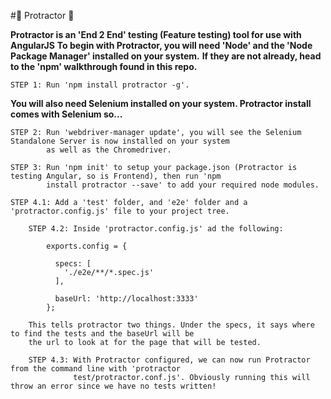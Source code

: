 #:notebook: Protractor :notebook:

**Protractor is an 'End 2 End' testing (Feature testing) tool for use with AngularJS**
**To begin with Protractor, you will need 'Node' and the 'Node Package Manager' installed on your system.**
**If they are not already, head to the 'npm' walkthrough found in this repo.**

```
STEP 1: Run 'npm install protractor -g'.
```

**You will also need Selenium installed on your system. Protractor install comes with Selenium so...**

```
STEP 2: Run 'webdriver-manager update', you will see the Selenium Standalone Server is now installed on your system
        as well as the Chromedriver.
```

```
STEP 3: Run 'npm init' to setup your package.json (Protractor is testing Angular, so is Frontend), then run 'npm
        install protractor --save' to add your required node modules.
```

```
STEP 4.1: Add a 'test' folder, and 'e2e' folder and a 'protractor.config.js' file to your project tree.

    STEP 4.2: Inside 'protractor.config.js' ad the following:

        exports.config = {

          specs: [
            './e2e/**/*.spec.js'
          ],

          baseUrl: 'http://localhost:3333'
        };

    This tells protractor two things. Under the specs, it says where to find the tests and the baseUrl will be
    the url to look at for the page that will be tested.

    STEP 4.3: With Protractor configured, we can now run Protractor from the command line with 'protractor
              test/protractor.conf.js'. Obviously running this will throw an error since we have no tests written!
